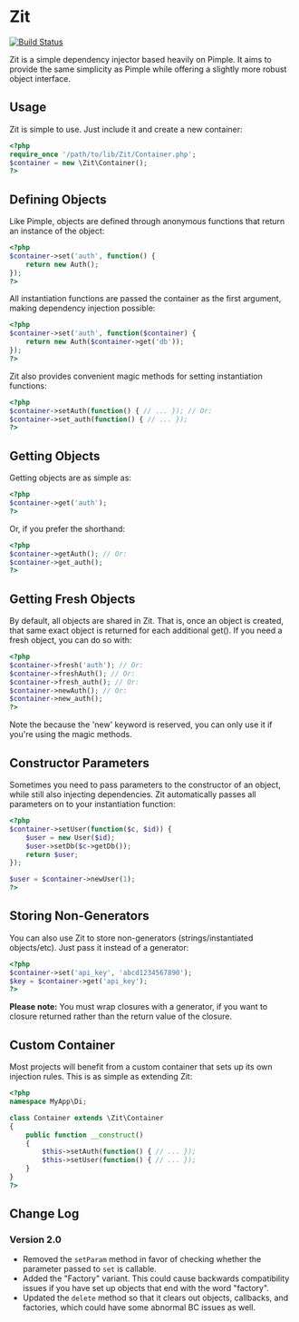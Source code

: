 # Zit

[![Build Status](https://travis-ci.org/inxilpro/Zit.svg)](https://travis-ci.org/inxilpro/Zit)

Zit is a simple dependency injector based heavily on Pimple.  It aims to provide the same simplicity as Pimple while offering a slightly more robust object interface.

## Usage

Zit is simple to use.  Just include it and create a new container:

```php
<?php
require_once '/path/to/lib/Zit/Container.php';
$container = new \Zit\Container();
?>
```

## Defining Objects

Like Pimple, objects are defined through anonymous functions that return an instance of the object:

```php
<?php
$container->set('auth', function() {
	return new Auth();
});
?>
```
	
All instantiation functions are passed the container as the first argument, making dependency injection possible:

```php
<?php
$container->set('auth', function($container) {
	return new Auth($container->get('db'));
});
?>
```
	
Zit also provides convenient magic methods for setting instantiation functions:

```php
<?php
$container->setAuth(function() { // ... }); // Or:
$container->set_auth(function() { // ... });
?>
```
	
## Getting Objects

Getting objects are as simple as:

```php
<?php
$container->get('auth');
?>
```
	
Or, if you prefer the shorthand:

```php
<?php
$container->getAuth(); // Or:
$container->get_auth();
?>
```
	
## Getting Fresh Objects

By default, all objects are shared in Zit.  That is, once an object is created, that same exact object is returned for each additional get().  If you need a fresh object, you can do so with:

```php
<?php
$container->fresh('auth'); // Or:
$container->freshAuth(); // Or:
$container->fresh_auth(); // Or:
$container->newAuth(); // Or:
$container->new_auth();
?>
```
	
Note the because the 'new' keyword is reserved, you can only use it if you're using the magic methods.

## Constructor Parameters

Sometimes you need to pass parameters to the constructor of an object, while still also injecting dependencies.  Zit automatically passes all parameters on to your instantiation function:

```php
<?php
$container->setUser(function($c, $id)) {
	$user = new User($id);
	$user->setDb($c->getDb());
	return $user;
});

$user = $container->newUser(1);
?>
```
	
## Storing Non-Generators

You can also use Zit to store non-generators (strings/instantiated objects/etc). Just pass it instead of a generator:

```php
<?php
$container->set('api_key', 'abcd1234567890');
$key = $container->get('api_key');
?>
```

**Please note:** You must wrap closures with a generator, if you want to closure returned rather than the return value of the closure.

## Custom Container

Most projects will benefit from a custom container that sets up its own injection rules.  This is as simple as extending Zit:

```php
<?php
namespace MyApp\Di;

class Container extends \Zit\Container
{
	public function __construct()
	{
		$this->setAuth(function() { // ... });
		$this->setUser(function() { // ... });
	}
}
?>
```

## Change Log

### Version 2.0

  - Removed the `setParam` method in favor of checking whether the parameter passed to `set` is callable.
  - Added the "Factory" variant.  This could cause backwards compatibility issues if you have set up objects that end with the word "factory".
  - Updated the `delete` method so that it clears out objects, callbacks, and factories, which could have some abnormal BC issues as well.


